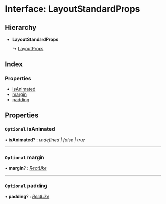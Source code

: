 # Interface: LayoutStandardProps

## Hierarchy

* **LayoutStandardProps**

  ↳ [LayoutProps](layoutprops.md)

## Index

### Properties

* [isAnimated](layoutstandardprops.md#optional-isanimated)
* [margin](layoutstandardprops.md#optional-margin)
* [padding](layoutstandardprops.md#optional-padding)

## Properties

### `Optional` isAnimated

• **isAnimated**? : *undefined | false | true*

___

### `Optional` margin

• **margin**? : *[RectLike](../README.md#rectlike)*

___

### `Optional` padding

• **padding**? : *[RectLike](../README.md#rectlike)*
